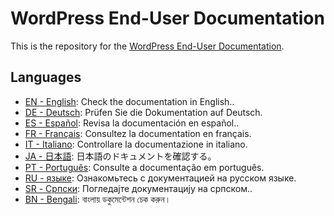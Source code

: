 # WordPress End-User Documentation

This is the repository for the [WordPress End-User Documentation](https://wordpress.org/documentation/).

## Languages

- [EN - English](en/): Check the documentation in English..
- [DE - Deutsch](de/): Prüfen Sie die Dokumentation auf Deutsch.
- [ES - Español](es/): Revisa la documentación en español..
- [FR - Français](fr/): Consultez la documentation en français.
- [IT - Italiano](it/): Controllare la documentazione in italiano.
- [JA - 日本語](ja/): 日本語のドキュメントを確認する。
- [PT - Português](pt/): Consulte a documentação em português.
- [RU - языке](ru/): Ознакомьтесь с документацией на русском языке.
- [SR - Српски](sr/): Погледајте документацију на српском..
- [BN - Bengali](bn/): বাংলায় ডকুমেন্টেশন চেক করুন।
